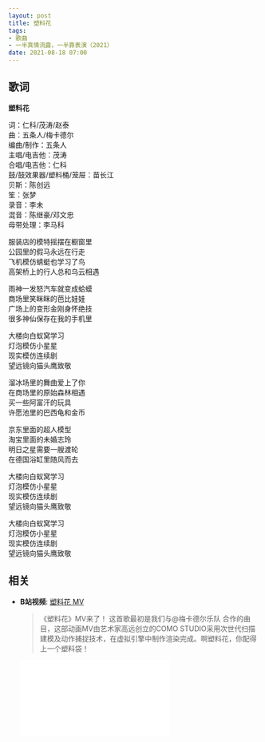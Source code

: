 ```yaml
---
layout: post
title: 塑料花
tags: 
- 歌曲
- 一半真情流露，一半靠表演（2021）
date: 2021-08-18 07:00
---
```


## 歌词

**塑料花**

词：仁科/茂涛/赵泰  
曲：五条人/梅卡德尔  
编曲/制作：五条人  
主唱/电吉他：茂涛  
合唱/电吉他：仁科  
鼓/鼓效果器/塑料桶/笼屉：苗长江  
贝斯：陈创远  
笙：张梦  
录音：李未  
混音：陈继豪/邓文忠  
母带处理：李马科

服装店的模特摇摆在橱窗里  
公园里的假马永远在行走  
飞机模仿蜻蜓也学习了鸟  
高架桥上的行人总和乌云相遇

雨神一发怒汽车就变成蛤蟆  
商场里笑眯眯的芭比娃娃  
广场上的变形金刚身怀绝技  
很多神仙保存在我的手机里

大楼向白蚁窝学习  
灯泡模仿小星星  
现实模仿连续剧  
望远镜向猫头鹰致敬

溜冰场里的舞曲爱上了你  
在商场里的原始森林相遇  
买一些阿富汗的玩具  
许愿池里的巴西龟和金币

京东里面的超人模型  
淘宝里面的未婚志玲  
明日之星需要一艘渡轮  
在德国浴缸里随风而去

大楼向白蚁窝学习  
灯泡模仿小星星  
现实模仿连续剧  
望远镜向猫头鹰致敬

大楼向白蚁窝学习  
灯泡模仿小星星  
现实模仿连续剧  
望远镜向猫头鹰致敬

## 相关

* **B站视频**: [塑料花 MV](https://www.bilibili.com/video/BV1rf4y1n7aL?share_source=copy_web)
  
  > 《塑料花》MV来了！ 这首歌最初是我们与@梅卡德尔乐队 合作的曲目，这部动画MV由艺术家高远创立的COMO STUDIO采用次世代扫描建模及动作捕捉技术，在虚拟引擎中制作渲染完成。啊塑料花，你配得上一个塑料袋！

  <div class="iframe-container"><iframe class="responsive-iframe" src="//player.bilibili.com/player.html?aid=292570910&bvid=BV1rf4y1n7aL&cid=394705506&page=1" frameborder="no" allowfullscreen="true"></iframe></div>
